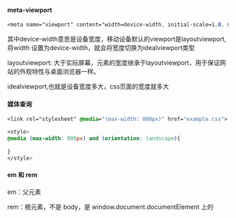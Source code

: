  #### meta-viewport

```css
<meta name="viewport" content="width=device-width, initial-scale=1.0, minimum-scale=1.0, maximum-scale=1.0, user-scalable=no"/>
```



其中device-width意思是设备宽度，移动设备默认的viewport是layoutviewport,将width 设置为device-width，就会将宽度切换为idealviewport类型



layoutviewport: 大于实际屏幕，元素的宽度继承于layoutviewport，用于保证网站的外观特性与桌面浏览器一样。



idealviewport,也就是设备宽度多大，css页面的宽度就多大



#### 媒体查询

```css
<link rel="stylesheet" @media="(max-width: 800px)" href="example.css">
```



```css
<style>
@media (max-width: 800px) and (orientation: landscape){
    
}
</style>
```







#### em 和 rem

em：父元素

rem：根元素，不是 body，是 window.document.documentElement 上的